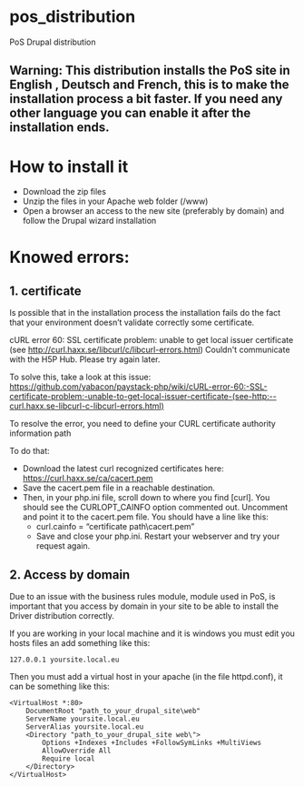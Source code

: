 # pos_distribution
PoS Drupal distribution

## Warning: This distribution installs the PoS site in English , Deutsch and French, this is to make the installation process a bit faster. If you need any other language you can enable it after the installation ends.

# How to install it

* Download the zip files
* Unzip the files in your Apache web folder (/www)
* Open a browser an access to the new site (preferably by domain) and follow the Drupal wizard installation

# Knowed errors:

## 1. certificate

Is possible that in the installation process the installation fails do the fact that your environment doesn’t validate correctly some certificate.

cURL error 60: SSL certificate problem: unable to get local issuer certificate (see http://curl.haxx.se/libcurl/c/libcurl-errors.html)
Couldn't communicate with the H5P Hub. Please try again later.

To solve this, take a look at this issue:
https://github.com/yabacon/paystack-php/wiki/cURL-error-60:-SSL-certificate-problem:-unable-to-get-local-issuer-certificate-(see-http:--curl.haxx.se-libcurl-c-libcurl-errors.html)


To resolve the error, you need to define your CURL certificate authority information path

To do that:

* Download the latest curl recognized certificates here: https://curl.haxx.se/ca/cacert.pem
* Save the cacert.pem file in a reachable destination.
* Then, in your php.ini file, scroll down to where you find [curl].
    You should see the CURLOPT_CAINFO option commented out. Uncomment and point it to the cacert.pem file. You should have a line like this:
    * curl.cainfo = “certificate path\cacert.pem”
    * Save and close your php.ini. Restart your webserver and try your request again.

 ## 2. Access by domain

Due to an issue with the business rules module, module used in PoS, is important that you access by domain in your site to be able to install the Driver distribution correctly.

If you are working in your local machine and it is windows you must edit you hosts files an add something like this:

```
127.0.0.1 yoursite.local.eu
```

Then you must add a virtual host in your apache (in the file httpd.conf), it can be something like this:

```
<VirtualHost *:80>   
    DocumentRoot "path_to_your_drupal_site\web"   
    ServerName yoursite.local.eu   
    ServerAlias yoursite.local.eu
    <Directory "path_to_your_drupal_site web\">
        Options +Indexes +Includes +FollowSymLinks +MultiViews
        AllowOverride All
        Require local     
    </Directory> 
</VirtualHost>
```





